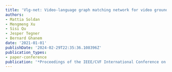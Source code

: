 ```yaml
---
title: 'Vlg-net: Video-language graph matching network for video grounding'
authors:
- Mattia Soldan
- Mengmeng Xu
- Sisi Qu
- Jesper Tegner
- Bernard Ghanem
date: '2021-01-01'
publishDate: '2024-02-29T22:35:36.108396Z'
publication_types:
- paper-conference
publication: '*Proceedings of the IEEE/CVF International Conference on Computer Vision*'
---
```

